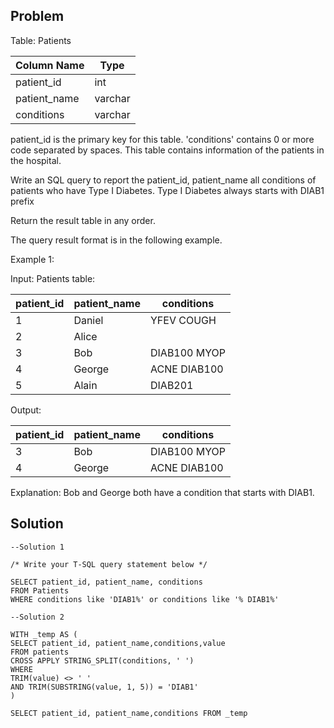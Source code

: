 ## Problem

Table: Patients

| Column Name  | Type    |
|--------------|---------|
| patient_id   | int     |
| patient_name | varchar |
| conditions   | varchar |

patient_id is the primary key for this table.
'conditions' contains 0 or more code separated by spaces. 
This table contains information of the patients in the hospital.
 

Write an SQL query to report the patient_id, patient_name all conditions of patients who have Type I Diabetes. Type I Diabetes always starts with DIAB1 prefix

Return the result table in any order.

The query result format is in the following example.

 

Example 1:

Input: 
Patients table:

| patient_id | patient_name | conditions   |
|------------|--------------|--------------|
| 1          | Daniel       | YFEV COUGH   |
| 2          | Alice        |              |
| 3          | Bob          | DIAB100 MYOP |
| 4          | George       | ACNE DIAB100 |
| 5          | Alain        | DIAB201      |

Output: 

| patient_id | patient_name | conditions   |
|------------|--------------|--------------|
| 3          | Bob          | DIAB100 MYOP |
| 4          | George       | ACNE DIAB100 | 

Explanation: Bob and George both have a condition that starts with DIAB1.

## Solution

    --Solution 1
    
    /* Write your T-SQL query statement below */

    SELECT patient_id, patient_name, conditions   
    FROM Patients
    WHERE conditions like 'DIAB1%' or conditions like '% DIAB1%'
    
    --Solution 2
 
    WITH _temp AS (
    SELECT patient_id, patient_name,conditions,value
    FROM patients
    CROSS APPLY STRING_SPLIT(conditions, ' ')
    WHERE
    TRIM(value) <> ' '
    AND TRIM(SUBSTRING(value, 1, 5)) = 'DIAB1'
    )

    SELECT patient_id, patient_name,conditions FROM _temp
    
    
